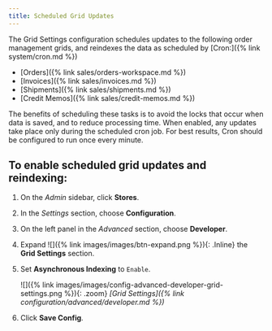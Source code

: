 ```yaml
---
title: Scheduled Grid Updates
---
```


The Grid Settings configuration schedules updates to the following order management grids, and reindexes the data as scheduled by [Cron:]({% link system/cron.md %})

- [Orders]({% link sales/orders-workspace.md %})
- [Invoices]({% link sales/invoices.md %})
- [Shipments]({% link sales/shipments.md %})
- [Credit Memos]({% link sales/credit-memos.md %})

The benefits of scheduling these tasks is to avoid the locks that occur when data is saved, and to reduce processing time. When enabled, any updates take place only during the scheduled cron job. For best results, Cron should be configured to run once every minute.

## To enable scheduled grid updates and reindexing:

1. On the _Admin_ sidebar, click **Stores**.

1. In the _Settings_ section, choose **Configuration**.

1. On the left panel in the _Advanced_ section, choose **Developer**.

1. Expand ![]({% link images/images/btn-expand.png %}){: .Inline} the **Grid Settings** section.

1. Set **Asynchronous Indexing** to `Enable`.

    ![]({% link images/images/config-advanced-developer-grid-settings.png %}){: .zoom}
    _[Grid Settings]({% link configuration/advanced/developer.md %})_

1. Click **Save Config**.
